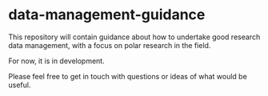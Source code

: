 # data-management-guidance
This repository will contain guidance about how to undertake good research data management, with a focus on polar research in the field. 

For now, it is in development.

Please feel free to get in touch with questions or ideas of what would be useful.
